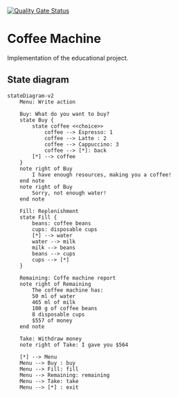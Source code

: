 [![Quality Gate Status](https://sonarcloud.io/api/project_badges/measure?project=rabestro_coffee-machine&metric=alert_status)](https://sonarcloud.io/summary/new_code?id=rabestro_coffee-machine)
# Coffee Machine

Implementation of the educational project.

## State diagram

```mermaid
stateDiagram-v2
    Menu: Write action

    Buy: What do you want to buy?
    state Buy {
        state coffee <<choice>> 
            coffee --> Espresso: 1
            coffee --> Latte : 2
            coffee --> Cappuccino: 3
            coffee --> [*]: back
        [*] --> coffee
    }
    note right of Buy
        I have enough resources, making you a coffee!
    end note
    note right of Buy
        Sorry, not enough water!
    end note
    
    Fill: Replenishment
    state Fill {
        beans: coffee beans
        cups: disposable cups
        [*] --> water
        water --> milk
        milk --> beans
        beans --> cups
        cups --> [*]
    }

    Remaining: Coffe machine report
    note right of Remaining
        The coffee machine has:
        50 ml of water
        465 ml of milk
        100 g of coffee beans
        8 disposable cups
        $557 of money
    end note

    Take: Withdraw money
    note right of Take: I gave you $564

    [*] --> Menu
    Menu --> Buy : buy
    Menu --> Fill: fill
    Menu --> Remaining: remaining 
    Menu --> Take: take
    Menu --> [*] : exit
```